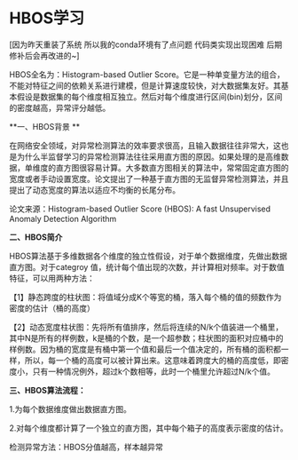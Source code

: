 
# HBOS学习

[因为昨天重装了系统 所以我的conda环境有了点问题 代码类实现出现困难 后期修补后会再改进的~] 

HBOS全名为：Histogram-based Outlier Score。它是⼀种单变量⽅法的组合，不能对特征之间的依赖关系进⾏建模，但是计算速度较快，对⼤数据集友好。其基本假设是数据集的每个维度相互独⽴。然后对每个维度进⾏区间(bin)划分，区间的密度越⾼，异常评分越低。

**一、HBOS背景 **

在网络安全领域，对异常检测算法的效率要求很高，且输入数据往往非常大，这也是为什么半监督学习的异常检测算法往往采用直方图的原因。如果处理的是高维数据，单维度的直方图很容易计算。大多数直方图相关的算法中，常常固定直方图的宽度或者手动设置宽度。论文提出了一种基于直方图的无监督异常检测算法，并且提出了动态宽度的算法以适应不均衡的长尾分布。 

论文来源：Histogram-based Outlier Score (HBOS): A fast Unsupervised Anomaly Detection Algorithm

**二、HBOS简介**

HBOS算法基于多维数据各个维度的独立性假设，对于单个数据维度，先做出数据直方图。对于categroy 值，统计每个值出现的次数，并计算相对频率。对于数值特征，可以用两种方法： 

【1】静态跨度的柱状图：将值域分成K个等宽的桶，落入每个桶的值的频数作为密度的估计（桶的高度） 

【2】动态宽度柱状图：先将所有值排序，然后将连续的N/k个值装进一个桶里，其中N是所有的样例数，k是桶的个数，是一个超参数；柱状图的面积对应桶中的样例数。因为桶的宽度是有桶中第一个值和最后一个值决定的，所有桶的面积都一样，所以，每一个桶的高度可以被计算出来。这意味着跨度大的桶的高度低，即密度小，只有一种情况例外，超过k个数相等，此时一个桶里允许超过N/k个值。

**三、HBOS算法流程：**

1.为每个数据维度做出数据直⽅图。 

2.对每个维度都计算了⼀个独⽴的直⽅图，其中每个箱⼦的⾼度表示密度的估计。

检测异常方法：HBOS分值越高，样本越异常
